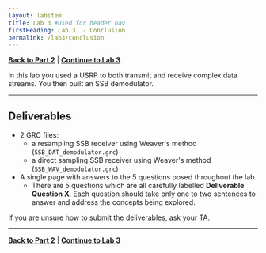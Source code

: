 ```yaml
---
layout: labitem
title: Lab 3 #Used for header nav
firstHeading: Lab 3  - Conclusion
permalink: /lab3/conclusion
---
```


<!-- #TODO update -->
[**Back to Part 2**](SSB-receiver.md) | [**Continue to Lab 3**](../_lab3/introduction.md)

In this lab you used a USRP to both transmit and receive complex data streams. You then built an SSB demodulator.

---

## Deliverables

- 2 GRC files:
  - a resampling SSB receiver using Weaver\'s method (`SSB_DAT_demodulator.grc`)
  - a direct sampling SSB receiver using Weaver\'s method (`SSB_WAV_demodulator.grc`)
- A single page with answers to the 5 questions posed throughout the lab.
  - There are 5 questions which are all carefully labelled **Deliverable Question X**. Each question should take only one to two sentences to answer and address the concepts being explored.

If you are unsure how to submit the deliverables, ask your TA.

---

[**Back to Part 2**](SSB-receiver.md) | [**Continue to Lab 3**](../_lab3/introduction.md)
